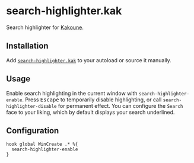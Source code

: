 # search-highlighter.kak

Search highlighter for [Kakoune].

## Installation

Add [`search-highlighter.kak`](rc/search-highlighter.kak) to your autoload or source it manually.

## Usage

Enable search highlighting in the current window with `search-highlighter-enable`.
Press <kbd>Escape</kbd> to temporarily disable highlighting, or call `search-highlighter-disable` for permanent effect.
You can configure the `Search` face to your liking, which by default displays your search underlined.

## Configuration

``` kak
hook global WinCreate .* %{
  search-highlighter-enable
}
```

[Kakoune]: https://kakoune.org
